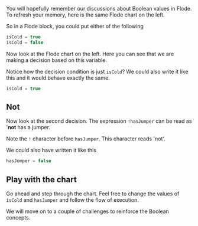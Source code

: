You will hopefully remember our discussions about Boolean values in Flode. To refresh your memory, here is the same Flode chart on the left.

So in a Flode block, you could put either of the following

```javascript
isCold = true
isCold = false
```

Now look at the Flode chart on the left. Here you can see that we are making a decision based on this variable.

Notice how the decision condition is just `isCold`? We could also write it like this and it would behave exactly the same.

```javascript
isCold = true
```

## Not
Now look at the second decision. The expression `!hasJumper` can be read as '**not** has a jumper. 

Note the `!` character before `hasJumper`. This character reads 'not'.

We could also have written it like this

```javascript
hasJumper = false
```

## Play with the chart
Go ahead and step through the chart. Feel free to change the values of `isCold` and `hasJumper` and follow the flow of execution.

We will move on to a couple of challenges to reinforce the Boolean concepts.
